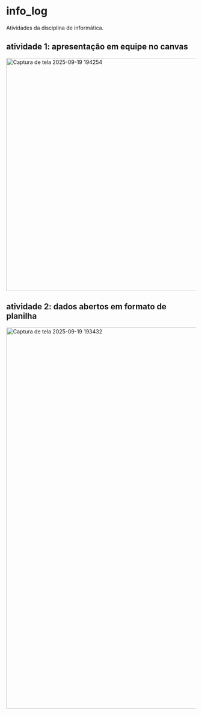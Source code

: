 # info_log
Atividades da disciplina de informática.
## atividade 1: apresentação em equipe no canvas
<img width="1132" height="618" alt="Captura de tela 2025-09-19 194254" src="https://github.com/user-attachments/assets/7c0fd018-0693-449a-a777-e45e20b75080" />

## atividade 2: dados abertos em formato de planilha
<img width="1637" height="1012" alt="Captura de tela 2025-09-19 193432" src="https://github.com/user-attachments/assets/b50ea56c-75e6-4cb7-8a97-2ac300e13a69" />
